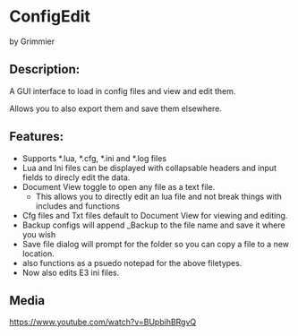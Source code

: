 # ConfigEdit

by Grimmier

## Description: 

A GUI interface to load in config files and view and edit them.

Allows you to also export them and save them elsewhere. 

## Features:

* Supports *.lua, *.cfg, *.ini and *.log files
* Lua and Ini files can be displayed with collapsable headers and input fields to direcly edit the data. 
* Document View toggle to open any file as a text file.
  * This allows you to directly edit an lua file and not break things with includes and functions 
* Cfg files and Txt files default to Document View for viewing and editing.
* Backup configs will append _Backup to the file name and save it where you wish
* Save file dialog will prompt for the folder so you can copy a file to a new location. 
* also functions as a psuedo notepad for the above filetypes.
* Now also edits E3 ini files.

## Media

https://www.youtube.com/watch?v=BUpbihBRgvQ